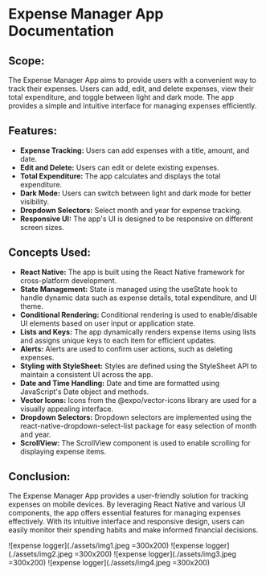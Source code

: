 # Expense Manager App Documentation

## Scope:
The Expense Manager App aims to provide users with a convenient way to track their expenses. Users can add, edit, and delete expenses, view their total expenditure, and toggle between light and dark mode. The app provides a simple and intuitive interface for managing expenses efficiently.

## Features:
- **Expense Tracking:** Users can add expenses with a title, amount, and date.
- **Edit and Delete:** Users can edit or delete existing expenses.
- **Total Expenditure:** The app calculates and displays the total expenditure.
- **Dark Mode:** Users can switch between light and dark mode for better visibility.
- **Dropdown Selectors:** Select month and year for expense tracking.
- **Responsive UI:** The app's UI is designed to be responsive on different screen sizes.

## Concepts Used:
- **React Native:** The app is built using the React Native framework for cross-platform development.
- **State Management:** State is managed using the useState hook to handle dynamic data such as expense details, total expenditure, and UI theme.
- **Conditional Rendering:** Conditional rendering is used to enable/disable UI elements based on user input or application state.
- **Lists and Keys:** The app dynamically renders expense items using lists and assigns unique keys to each item for efficient updates.
- **Alerts:** Alerts are used to confirm user actions, such as deleting expenses.
- **Styling with StyleSheet:** Styles are defined using the StyleSheet API to maintain a consistent UI across the app.
- **Date and Time Handling:** Date and time are formatted using JavaScript's Date object and methods.
- **Vector Icons:** Icons from the @expo/vector-icons library are used for a visually appealing interface.
- **Dropdown Selectors:** Dropdown selectors are implemented using the react-native-dropdown-select-list package for easy selection of month and year.
- **ScrollView:** The ScrollView component is used to enable scrolling for displaying expense items.

## Conclusion:
The Expense Manager App provides a user-friendly solution for tracking expenses on mobile devices. By leveraging React Native and various UI components, the app offers essential features for managing expenses effectively. With its intuitive interface and responsive design, users can easily monitor their spending habits and make informed financial decisions.

![expense logger](./assets/img1.jpeg =300x200)
![expense logger](./assets/img2.jpeg =300x200)
![expense logger](./assets/img3.jpeg =300x200)
![expense logger](./assets/img4.jpeg =300x200)

